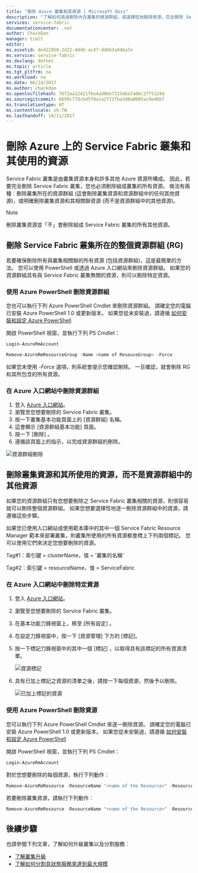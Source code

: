 ```yaml
---
title: "刪除 Azure 叢集和其資源 | Microsoft Docs"
description: "了解如何透過刪除內含叢集的資源群組，或選擇性地刪除資源，完全刪除 Service Fabric 叢集。"
services: service-fabric
documentationcenter: .net
author: ChackDan
manager: timlt
editor: 
ms.assetid: de422950-2d22-4ddb-ac47-dd663a946a7e
ms.service: service-fabric
ms.devlang: dotnet
ms.topic: article
ms.tgt_pltfrm: na
ms.workload: na
ms.date: 06/24/2017
ms.author: chackdan
ms.openlocfilehash: 7672aa12421fbe4ad86e7315d6a7a06c2ff5124d
ms.sourcegitcommit: 6699c77dcbd5f8a1a2f21fba3d0a0005ac9ed6b7
ms.translationtype: HT
ms.contentlocale: zh-TW
ms.lasthandoff: 10/11/2017
---
```

# <a name="delete-a-service-fabric-cluster-on-azure-and-the-resources-it-uses"></a>刪除 Azure 上的 Service Fabric 叢集和其使用的資源
Service Fabric 叢集是由叢集資源本身和許多其他 Azure 資源所構成。 因此，若要完全刪除 Service Fabric 叢集，您也必須刪除組成叢集的所有資源。
做法有兩種︰刪除叢集所在的資源群組 (這會刪除叢集資源和資源群組中的任何其他資源)，或明確刪除叢集資源和其相關聯資源 (而不是資源群組中的其他資源)。

> [!NOTE]
> 刪除叢集資源並「不」會刪除組成 Service Fabric 叢集的所有其他資源。
> 
> 

## <a name="delete-the-entire-resource-group-rg-that-the-service-fabric-cluster-is-in"></a>刪除 Service Fabric 叢集所在的整個資源群組 (RG)
若要確保刪除所有與叢集相關聯的所有資源 (包括資源群組)，這是最簡單的方法。 您可以使用 PowerShell 或透過 Azure 入口網站來刪除資源群組。 如果您的資源群組具有與 Service Fabric 叢集無關的資源，則可以刪除特定資源。

### <a name="delete-the-resource-group-using-azure-powershell"></a>使用 Azure PowerShell 刪除資源群組
您也可以執行下列 Azure PowerShell Cmdlet 來刪除資源群組。 請確定您的電腦已安裝 Azure PowerShell 1.0 或更新版本。 如果您從未安裝過，請遵循 [如何安裝和設定 Azure PowerShell](/powershell/azure/overview)

開啟 PowerShell 視窗，並執行下列 PS Cmdlet：

```powershell
Login-AzureRmAccount

Remove-AzureRmResourceGroup -Name <name of ResouceGroup> -Force
```

如果您未使用 *-Force* 選項，則系統會提示您確認刪除。 一旦確認，就會刪除 RG 和其所包含的所有資源。

### <a name="delete-a-resource-group-in-the-azure-portal"></a>在 Azure 入口網站中刪除資源群組
1. 登入 [Azure 入口網站](https://portal.azure.com)。
2. 瀏覽至您想要刪除的 Service Fabric 叢集。
3. 按一下叢集基本功能頁面上的 [資源群組] 名稱。
4. 這會顯示 [資源群組基本功能]  頁面。
5. 按一下 [刪除] 。
6. 遵循該頁面上的指示，以完成資源群組的刪除。

![資源群組刪除][ResourceGroupDelete]

## <a name="delete-the-cluster-resource-and-the-resources-it-uses-but-not-other-resources-in-the-resource-group"></a>刪除叢集資源和其所使用的資源，而不是資源群組中的其他資源
如果您的資源群組只有您想要刪除之 Service Fabric 叢集相關的資源，則很容易就可以刪除整個資源群組。 如果您想要選擇性地逐一刪除資源群組中的資源，請遵循這些步驟。

如果您已使用入口網站或使用範本庫中的其中一個 Service Fabric Resource Manager 範本來部署叢集，則叢集所使用的所有資源都會標上下列兩個標記。 您可以使用它們來決定您想要刪除的資源。

Tag#1：索引鍵 = clusterName，值 = '叢集的名稱'

Tag#2：索引鍵 = resourceName，值 = ServiceFabric

### <a name="delete-specific-resources-in-the-azure-portal"></a>在 Azure 入口網站中刪除特定資源
1. 登入 [Azure 入口網站](https://portal.azure.com)。
2. 瀏覽至您想要刪除的 Service Fabric 叢集。
3. 在基本功能刀鋒視窗上，移至 [所有設定]  。
4. 在設定刀鋒視窗中，按一下 [資源管理] 下方的 [標記]。
5. 按一下標記刀鋒視窗中的其中一個 [標記]  ，以取得具有該標記的所有資源清單。
   
    ![資源標記][ResourceTags]
6. 具有已加上標記之資源的清單之後，請按一下每個資源，然後予以刪除。
   
    ![已加上標記的資源][TaggedResources]

### <a name="delete-the-resources-using-azure-powershell"></a>使用 Azure PowerShell 刪除資源
您可以執行下列 Azure PowerShell Cmdlet 來逐一刪除資源。 請確定您的電腦已安裝 Azure PowerShell 1.0 或更新版本。 如果您從未安裝過，請遵循 [如何安裝和設定 Azure PowerShell](/powershell/azure/overview)

開啟 PowerShell 視窗，並執行下列 PS Cmdlet：

```powershell
Login-AzureRmAccount
```
對於您想要刪除的每個資源，執行下列動作︰

```powershell
Remove-AzureRmResource -ResourceName "<name of the Resource>" -ResourceType "<Resource Type>" -ResourceGroupName "<name of the resource group>" -Force
```

若要刪除叢集資源，請執行下列動作︰

```powershell
Remove-AzureRmResource -ResourceName "<name of the Resource>" -ResourceType "Microsoft.ServiceFabric/clusters" -ResourceGroupName "<name of the resource group>" -Force
```

## <a name="next-steps"></a>後續步驟
也請參閱下列文章，了解如何升級叢集以及分割服務︰

* [了解叢集升級](service-fabric-cluster-upgrade.md)
* [了解如何分割具狀態服務來達到最大規模](service-fabric-concepts-partitioning.md)

<!--Image references-->
[ResourceGroupDelete]: ./media/service-fabric-cluster-delete/ResourceGroupDelete.PNG

[ResourceTags]: ./media/service-fabric-cluster-delete/ResourceTags.png

[TaggedResources]: ./media/service-fabric-cluster-delete/TaggedResources.PNG
